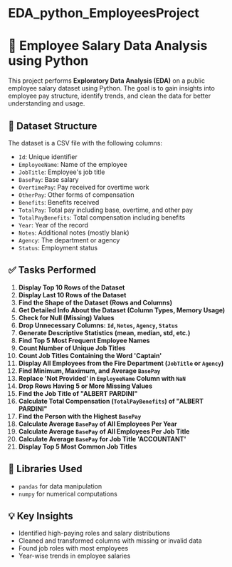 # EDA_python_EmployeesProject

# 💼 Employee Salary Data Analysis using Python

This project performs **Exploratory Data Analysis (EDA)** on a public employee salary dataset using Python. The goal is to gain insights into employee pay structure, identify trends, and clean the data for better understanding and usage.

## 📁 Dataset Structure

The dataset is a CSV file with the following columns:

- `Id`: Unique identifier
- `EmployeeName`: Name of the employee
- `JobTitle`: Employee's job title
- `BasePay`: Base salary
- `OvertimePay`: Pay received for overtime work
- `OtherPay`: Other forms of compensation
- `Benefits`: Benefits received
- `TotalPay`: Total pay including base, overtime, and other pay
- `TotalPayBenefits`: Total compensation including benefits
- `Year`: Year of the record
- `Notes`: Additional notes (mostly blank)
- `Agency`: The department or agency
- `Status`: Employment status

## ✅ Tasks Performed

1. **Display Top 10 Rows of the Dataset**
2. **Display Last 10 Rows of the Dataset**
3. **Find the Shape of the Dataset (Rows and Columns)**
4. **Get Detailed Info About the Dataset (Column Types, Memory Usage)**
5. **Check for Null (Missing) Values**
6. **Drop Unnecessary Columns: `Id`, `Notes`, `Agency`, `Status`**
7. **Generate Descriptive Statistics (mean, median, std, etc.)**
8. **Find Top 5 Most Frequent Employee Names**
9. **Count Number of Unique Job Titles**
10. **Count Job Titles Containing the Word 'Captain'**
11. **Display All Employees from the Fire Department (`JobTitle` or `Agency`)**
12. **Find Minimum, Maximum, and Average `BasePay`**
13. **Replace 'Not Provided' in `EmployeeName` Column with `NaN`**
14. **Drop Rows Having 5 or More Missing Values**
15. **Find the Job Title of "ALBERT PARDINI"**
16. **Calculate Total Compensation (`TotalPayBenefits`) of "ALBERT PARDINI"**
17. **Find the Person with the Highest `BasePay`**
18. **Calculate Average `BasePay` of All Employees Per Year**
19. **Calculate Average `BasePay` of All Employees Per Job Title**
20. **Calculate Average `BasePay` for Job Title 'ACCOUNTANT'**
21. **Display Top 5 Most Common Job Titles**

## 🧰 Libraries Used

- `pandas` for data manipulation
- `numpy` for numerical computations

## 💡 Key Insights

- Identified high-paying roles and salary distributions
- Cleaned and transformed columns with missing or invalid data
- Found job roles with most employees
- Year-wise trends in employee salaries

